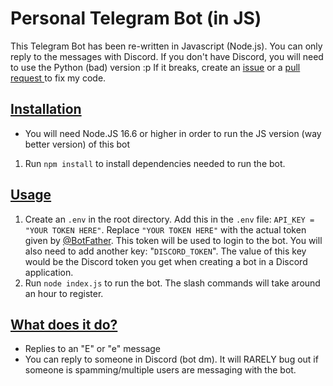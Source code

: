 <!-- HTML in markdown :weirdchamp: -->

<h1>Personal Telegram Bot (in JS)</h1>

<p>This Telegram Bot has been re-written in Javascript (Node.js). You can only reply to the messages with Discord. If you don't have Discord, you will need to use the Python (bad) version :p If it breaks, create an <a href="https://github.com/rushianotpettan/personal-telegram-bot/issues">issue</a> or a <a href="https://github.com/rushianotpettan/personal-telegram-bot/pulls">pull request </a>to fix my code.</p>

<h2 style="text-decoration: underline">Installation</h2>
<ul>
    <li>You will need Node.JS 16.6 or higher in order to run the JS version (way better version) of this bot</li>
</ul>
<ol>
    <li>Run <code>npm install</code> to install dependencies needed to run the bot.</li>
</ol>

<h2 style="text-decoration: underline">Usage</h2>
<ol>
    <li>Create an <code>.env</code> in the root directory. Add this in the <code>.env</code> file: <code>API_KEY = "YOUR TOKEN HERE"</code>. Replace <code>"YOUR TOKEN HERE"</code> with the actual token given by <a href="https://t.me/BotFather">@BotFather</a>. This token will be used to login to the bot. You will also need to add another key: "<code>DISCORD_TOKEN</code>". The value of this key would be the Discord token you get when creating a bot in a Discord application.</li>
    <li>Run <code>node index.js</code> to run the bot. The slash commands will take around an hour to register.</li>
</ol>

<h2 style="text-decoration: underline">What does it do?</h2>
<ul>
    <li>Replies to an "E" or "e" message</li>
    <li>You can reply to someone in Discord (bot dm). It will RARELY bug out if someone is spamming/multiple users are messaging with the bot.</li>
</ul>